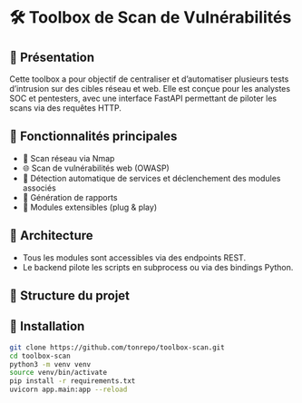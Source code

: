 # 🛠️ Toolbox de Scan de Vulnérabilités

## 📌 Présentation

Cette toolbox a pour objectif de centraliser et d’automatiser plusieurs tests d’intrusion sur des cibles réseau et web. Elle est conçue pour les analystes SOC et pentesters, avec une interface FastAPI permettant de piloter les scans via des requêtes HTTP.

## 🚀 Fonctionnalités principales

- 🔎 Scan réseau via Nmap
- 🌐 Scan de vulnérabilités web (OWASP)
- 🧠 Détection automatique de services et déclenchement des modules associés
- 📁 Génération de rapports
- 🧰 Modules extensibles (plug & play)

## 🧱 Architecture


- Tous les modules sont accessibles via des endpoints REST.
- Le backend pilote les scripts en subprocess ou via des bindings Python.

## 📂 Structure du projet


## 🧪 Installation

```bash
git clone https://github.com/tonrepo/toolbox-scan.git
cd toolbox-scan
python3 -m venv venv
source venv/bin/activate
pip install -r requirements.txt
uvicorn app.main:app --reload


